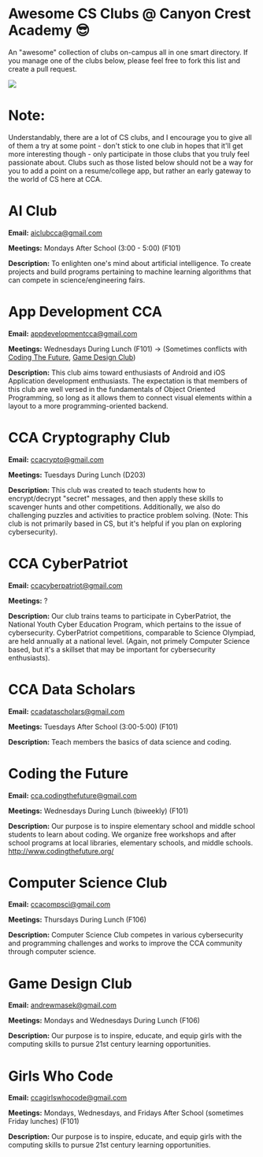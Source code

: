 # Awesome CS Clubs @ Canyon Crest Academy 😎
An "awesome" collection of clubs on-campus all in one smart directory. If you manage one of the clubs below, please feel free to fork this list and create a pull request.

![](https://img.shields.io/badge/cca-ravens-red.svg)

# Note:

Understandably, there are a lot of CS clubs, and I encourage you to give all of them a try at some point - don't stick to one club in hopes that it'll get more interesting though - only participate in those clubs that you truly feel passionate about. Clubs such as those listed below should not be a way for you to add a point on a resume/college app, but rather an early gateway to the world of CS here at CCA.

# AI Club

**Email:** aiclubcca@gmail.com

**Meetings:** Mondays After School (3:00 - 5:00) (F101) 

**Description:** To enlighten one's mind about artificial intelligence. To create projects and build programs pertaining to machine learning algorithms that can compete in science/engineering fairs.

# App Development CCA

**Email:** appdevelopmentcca@gmail.com

**Meetings:** Wednesdays During Lunch (F101) -> (Sometimes conflicts with [Coding The Future](#coding-the-future), [Game Design Club](#girls-who-code))

**Description:** This club aims toward enthusiasts of Android and iOS Application development enthusiasts. The expectation is that members of this club are well versed in the fundamentals of Object Oriented Programming, so long as it allows them to connect visual elements within a layout to a more programming-oriented backend.

# CCA Cryptography Club

**Email:** ccacrypto@gmail.com

**Meetings:** Tuesdays During Lunch (D203)

**Description:** This club was created to teach students how to encrypt/decrypt "secret" messages, and then apply these skills to scavenger hunts and other competitions. Additionally, we also do challenging puzzles and activities to practice problem solving. (Note: This club is not primarily based in CS, but it's helpful if you plan on exploring cybersecurity).

# CCA CyberPatriot

**Email:** ccacyberpatriot@gmail.com

**Meetings:** ?

**Description:** Our club trains teams to participate in CyberPatriot, the National Youth Cyber Education Program, which pertains to the issue of cybersecurity. CyberPatriot competitions, comparable to Science Olympiad, are held annually at a national level. (Again, not primely Computer Science based, but it's a skillset that may be important for cybersecurity enthusiasts).

# CCA Data Scholars

**Email:** ccadatascholars@gmail.com

**Meetings:** Tuesdays After School (3:00-5:00) (F101)

**Description:** Teach members the basics of data science and coding.	

# Coding the Future

**Email:** cca.codingthefuture@gmail.com

**Meetings:** Wednesdays During Lunch (biweekly) (F101)

**Description:** Our purpose is to inspire elementary school and middle school students to learn about coding. We organize free workshops and after school programs at local libraries, elementary schools, and middle schools.
http://www.codingthefuture.org/

# Computer Science Club

**Email:** ccacompsci@gmail.com

**Meetings:** Thursdays During Lunch (F106)

**Description:** Computer Science Club competes in various cybersecurity and programming challenges and works to improve the CCA community through computer science.

# Game Design Club

**Email:** andrewmasek@gmail.com

**Meetings:** Mondays and Wednesdays During Lunch (F106)

**Description:** Our purpose is to inspire, educate, and equip girls with the computing skills to pursue 21st century learning opportunities.

# Girls Who Code

**Email:** ccagirlswhocode@gmail.com

**Meetings:** Mondays, Wednesdays, and Fridays After School (sometimes Friday lunches) (F101)

**Description:** Our purpose is to inspire, educate, and equip girls with the computing skills to pursue 21st century learning opportunities.


